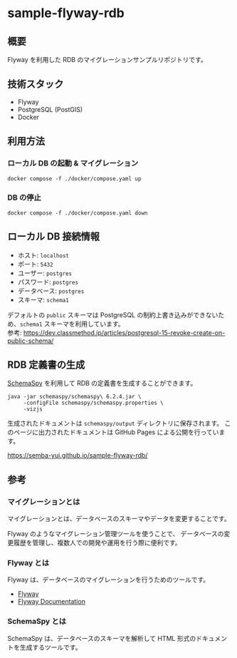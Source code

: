 # sample-flyway-rdb

## 概要

Flyway を利用した RDB のマイグレーションサンプルリポジトリです。

## 技術スタック

- Flyway
- PostgreSQL (PostGIS)
- Docker

## 利用方法

### ローカル DB の起動 & マイグレーション

```shell
docker compose -f ./docker/compose.yaml up
```

### DB の停止

```shell
docker compose -f ./docker/compose.yaml down
```

## ローカル DB 接続情報

- ホスト: `localhost`
- ポート: `5432`
- ユーザー: `postgres`
- パスワード: `postgres`
- データベース: `postgres`
- スキーマ: `schema1`

デフォルトの `public` スキーマは PostgreSQL の制約上書き込みができないため、`schema1` スキーマを利用しています。  
参考: https://dev.classmethod.jp/articles/postgresql-15-revoke-create-on-public-schema/

## RDB 定義書の生成

[SchemaSpy](https://schemaspy.org/) を利用して RDB の定義書を生成することができます。

```shell
java -jar schemaspy/schemaspy\ 6.2.4.jar \
     -configFile schemaspy/schemaspy.properties \
     -vizjs
```

生成されたドキュメントは `schemaspy/output` ディレクトリに保存されます。
このページに出力されたドキュメントは GitHub Pages による公開を行っています。

https://semba-yui.github.io/sample-flyway-rdb/

## 参考

### マイグレーションとは

マイグレーションとは、データベースのスキーマやデータを変更することです。

Flyway のようなマイグレーション管理ツールを使うことで、
データベースの変更履歴を管理し、複数人での開発や運用を行う際に便利です。

### Flyway とは

Flyway は、データベースのマイグレーションを行うためのツールです。

- [Flyway](https://flywaydb.org/)
- [Flyway Documentation](https://flywaydb.org/documentation/)

### SchemaSpy とは

SchemaSpy は、データベースのスキーマを解析して HTML 形式のドキュメントを生成するツールです。
